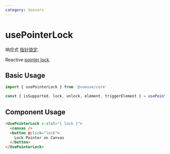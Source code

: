 ```yaml
---
category: Sensors
---
```


# usePointerLock

响应式 [指针锁定]( https://developer.mozilla.org/zh-CN/docs/Web/API/Pointer_Lock_API).

Reactive [pointer lock]( https://developer.mozilla.org/zh-CN/docs/Web/API/Pointer_Lock_API).

## Basic Usage

```js
import { usePointerLock } from '@vueuse/core'

const { isSupported, lock, unlock, element, triggerElement } = usePointerLock()
```

## Component Usage

```html
<UsePointerLock v-slot="{ lock }">
  <canvas />
  <button @click="lock">
    Lock Pointer on Canvas
  </button>
</UsePointerLock>
```
